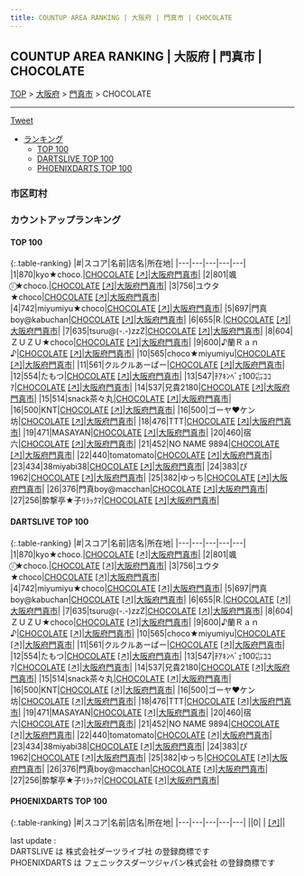 ```yaml
---
title: COUNTUP AREA RANKING | 大阪府 | 門真市 | CHOCOLATE
---
```

## COUNTUP AREA RANKING | 大阪府 | 門真市 | CHOCOLATE

[TOP](/darts/rank/) > [大阪府](/darts/rank/大阪府/) > [門真市](/darts/rank/大阪府/門真市/) > CHOCOLATE

___

<a href="https://twitter.com/share?ref_src=twsrc%5Etfw" data-text="COUNTUP AREA RANKING | 大阪府門真市CHOCOLATE" class="twitter-share-button" data-hashtags="DARTSLIVE,PHOENIXDARTS,darts,ダーツ" data-show-count="false">Tweet</a>

* [ランキング](#カウントアップランキング)
    * [TOP 100](#top-100)
    * [DARTSLIVE TOP 100](#dartslive-top-100)
    * [PHOENIXDARTS TOP 100](#phoenixdarts-top-100)

### 市区町村

<ul>

</ul>

### カウントアップランキング

#### TOP 100



{:.table-ranking}
|#|スコア|名前|店名|所在地|
|---|---|---|---|---|
|1|870|<span class="rank-name-dl">kyo★choco.</span>|<a href="/darts/rank/shops/4176b829d791c9ba0d9b047a20a7ba1e.html">CHOCOLATE</a> <a href="https://search.dartslive.com/jp/shop/4176b829d791c9ba0d9b047a20a7ba1e">[↗]</a>|<a href="/darts/rank/大阪府/門真市">大阪府門真市</a>|
|2|801|<span class="rank-name-dl">颯⍤⃝★choco.</span>|<a href="/darts/rank/shops/4176b829d791c9ba0d9b047a20a7ba1e.html">CHOCOLATE</a> <a href="https://search.dartslive.com/jp/shop/4176b829d791c9ba0d9b047a20a7ba1e">[↗]</a>|<a href="/darts/rank/大阪府/門真市">大阪府門真市</a>|
|3|756|<span class="rank-name-dl">ユウタ★choco</span>|<a href="/darts/rank/shops/4176b829d791c9ba0d9b047a20a7ba1e.html">CHOCOLATE</a> <a href="https://search.dartslive.com/jp/shop/4176b829d791c9ba0d9b047a20a7ba1e">[↗]</a>|<a href="/darts/rank/大阪府/門真市">大阪府門真市</a>|
|4|742|<span class="rank-name-dl">miyumiyu★choco</span>|<a href="/darts/rank/shops/4176b829d791c9ba0d9b047a20a7ba1e.html">CHOCOLATE</a> <a href="https://search.dartslive.com/jp/shop/4176b829d791c9ba0d9b047a20a7ba1e">[↗]</a>|<a href="/darts/rank/大阪府/門真市">大阪府門真市</a>|
|5|697|<span class="rank-name-dl">門真boy@kabuchan</span>|<a href="/darts/rank/shops/4176b829d791c9ba0d9b047a20a7ba1e.html">CHOCOLATE</a> <a href="https://search.dartslive.com/jp/shop/4176b829d791c9ba0d9b047a20a7ba1e">[↗]</a>|<a href="/darts/rank/大阪府/門真市">大阪府門真市</a>|
|6|655|<span class="rank-name-dl">R.</span>|<a href="/darts/rank/shops/4176b829d791c9ba0d9b047a20a7ba1e.html">CHOCOLATE</a> <a href="https://search.dartslive.com/jp/shop/4176b829d791c9ba0d9b047a20a7ba1e">[↗]</a>|<a href="/darts/rank/大阪府/門真市">大阪府門真市</a>|
|7|635|<span class="rank-name-dl">tsuru@(-.-)zzZ</span>|<a href="/darts/rank/shops/4176b829d791c9ba0d9b047a20a7ba1e.html">CHOCOLATE</a> <a href="https://search.dartslive.com/jp/shop/4176b829d791c9ba0d9b047a20a7ba1e">[↗]</a>|<a href="/darts/rank/大阪府/門真市">大阪府門真市</a>|
|8|604|<span class="rank-name-dl">ＺＵＺＵ★choco</span>|<a href="/darts/rank/shops/4176b829d791c9ba0d9b047a20a7ba1e.html">CHOCOLATE</a> <a href="https://search.dartslive.com/jp/shop/4176b829d791c9ba0d9b047a20a7ba1e">[↗]</a>|<a href="/darts/rank/大阪府/門真市">大阪府門真市</a>|
|9|600|<span class="rank-name-dl">♪蘭Ｒａｎ♪</span>|<a href="/darts/rank/shops/4176b829d791c9ba0d9b047a20a7ba1e.html">CHOCOLATE</a> <a href="https://search.dartslive.com/jp/shop/4176b829d791c9ba0d9b047a20a7ba1e">[↗]</a>|<a href="/darts/rank/大阪府/門真市">大阪府門真市</a>|
|10|565|<span class="rank-name-dl">choco★miyumiyu</span>|<a href="/darts/rank/shops/4176b829d791c9ba0d9b047a20a7ba1e.html">CHOCOLATE</a> <a href="https://search.dartslive.com/jp/shop/4176b829d791c9ba0d9b047a20a7ba1e">[↗]</a>|<a href="/darts/rank/大阪府/門真市">大阪府門真市</a>|
|11|561|<span class="rank-name-dl">クルクルあーぱー</span>|<a href="/darts/rank/shops/4176b829d791c9ba0d9b047a20a7ba1e.html">CHOCOLATE</a> <a href="https://search.dartslive.com/jp/shop/4176b829d791c9ba0d9b047a20a7ba1e">[↗]</a>|<a href="/darts/rank/大阪府/門真市">大阪府門真市</a>|
|12|554|<span class="rank-name-dl">たもつ</span>|<a href="/darts/rank/shops/4176b829d791c9ba0d9b047a20a7ba1e.html">CHOCOLATE</a> <a href="https://search.dartslive.com/jp/shop/4176b829d791c9ba0d9b047a20a7ba1e">[↗]</a>|<a href="/darts/rank/大阪府/門真市">大阪府門真市</a>|
|13|547|<span class="rank-name-dl">ﾁｱｷﾝﾍﾞｪ100㌫ｺｺｱ</span>|<a href="/darts/rank/shops/4176b829d791c9ba0d9b047a20a7ba1e.html">CHOCOLATE</a> <a href="https://search.dartslive.com/jp/shop/4176b829d791c9ba0d9b047a20a7ba1e">[↗]</a>|<a href="/darts/rank/大阪府/門真市">大阪府門真市</a>|
|14|537|<span class="rank-name-dl">兄貴2180</span>|<a href="/darts/rank/shops/4176b829d791c9ba0d9b047a20a7ba1e.html">CHOCOLATE</a> <a href="https://search.dartslive.com/jp/shop/4176b829d791c9ba0d9b047a20a7ba1e">[↗]</a>|<a href="/darts/rank/大阪府/門真市">大阪府門真市</a>|
|15|514|<span class="rank-name-dl">snack茶々丸</span>|<a href="/darts/rank/shops/4176b829d791c9ba0d9b047a20a7ba1e.html">CHOCOLATE</a> <a href="https://search.dartslive.com/jp/shop/4176b829d791c9ba0d9b047a20a7ba1e">[↗]</a>|<a href="/darts/rank/大阪府/門真市">大阪府門真市</a>|
|16|500|<span class="rank-name-dl">KNT</span>|<a href="/darts/rank/shops/4176b829d791c9ba0d9b047a20a7ba1e.html">CHOCOLATE</a> <a href="https://search.dartslive.com/jp/shop/4176b829d791c9ba0d9b047a20a7ba1e">[↗]</a>|<a href="/darts/rank/大阪府/門真市">大阪府門真市</a>|
|16|500|<span class="rank-name-dl">ゴーヤ❤️ケン坊</span>|<a href="/darts/rank/shops/4176b829d791c9ba0d9b047a20a7ba1e.html">CHOCOLATE</a> <a href="https://search.dartslive.com/jp/shop/4176b829d791c9ba0d9b047a20a7ba1e">[↗]</a>|<a href="/darts/rank/大阪府/門真市">大阪府門真市</a>|
|18|476|<span class="rank-name-dl">TTT</span>|<a href="/darts/rank/shops/4176b829d791c9ba0d9b047a20a7ba1e.html">CHOCOLATE</a> <a href="https://search.dartslive.com/jp/shop/4176b829d791c9ba0d9b047a20a7ba1e">[↗]</a>|<a href="/darts/rank/大阪府/門真市">大阪府門真市</a>|
|19|471|<span class="rank-name-dl">MASAYAN</span>|<a href="/darts/rank/shops/4176b829d791c9ba0d9b047a20a7ba1e.html">CHOCOLATE</a> <a href="https://search.dartslive.com/jp/shop/4176b829d791c9ba0d9b047a20a7ba1e">[↗]</a>|<a href="/darts/rank/大阪府/門真市">大阪府門真市</a>|
|20|460|<span class="rank-name-dl">宿六</span>|<a href="/darts/rank/shops/4176b829d791c9ba0d9b047a20a7ba1e.html">CHOCOLATE</a> <a href="https://search.dartslive.com/jp/shop/4176b829d791c9ba0d9b047a20a7ba1e">[↗]</a>|<a href="/darts/rank/大阪府/門真市">大阪府門真市</a>|
|21|452|<span class="rank-name-dl">NO NAME 9894</span>|<a href="/darts/rank/shops/4176b829d791c9ba0d9b047a20a7ba1e.html">CHOCOLATE</a> <a href="https://search.dartslive.com/jp/shop/4176b829d791c9ba0d9b047a20a7ba1e">[↗]</a>|<a href="/darts/rank/大阪府/門真市">大阪府門真市</a>|
|22|440|<span class="rank-name-dl">tomatomato</span>|<a href="/darts/rank/shops/4176b829d791c9ba0d9b047a20a7ba1e.html">CHOCOLATE</a> <a href="https://search.dartslive.com/jp/shop/4176b829d791c9ba0d9b047a20a7ba1e">[↗]</a>|<a href="/darts/rank/大阪府/門真市">大阪府門真市</a>|
|23|434|<span class="rank-name-dl">38miyabi38</span>|<a href="/darts/rank/shops/4176b829d791c9ba0d9b047a20a7ba1e.html">CHOCOLATE</a> <a href="https://search.dartslive.com/jp/shop/4176b829d791c9ba0d9b047a20a7ba1e">[↗]</a>|<a href="/darts/rank/大阪府/門真市">大阪府門真市</a>|
|24|383|<span class="rank-name-dl">ぴ1962</span>|<a href="/darts/rank/shops/4176b829d791c9ba0d9b047a20a7ba1e.html">CHOCOLATE</a> <a href="https://search.dartslive.com/jp/shop/4176b829d791c9ba0d9b047a20a7ba1e">[↗]</a>|<a href="/darts/rank/大阪府/門真市">大阪府門真市</a>|
|25|382|<span class="rank-name-dl">ゆっち</span>|<a href="/darts/rank/shops/4176b829d791c9ba0d9b047a20a7ba1e.html">CHOCOLATE</a> <a href="https://search.dartslive.com/jp/shop/4176b829d791c9ba0d9b047a20a7ba1e">[↗]</a>|<a href="/darts/rank/大阪府/門真市">大阪府門真市</a>|
|26|376|<span class="rank-name-dl">門真boy@macchan</span>|<a href="/darts/rank/shops/4176b829d791c9ba0d9b047a20a7ba1e.html">CHOCOLATE</a> <a href="https://search.dartslive.com/jp/shop/4176b829d791c9ba0d9b047a20a7ba1e">[↗]</a>|<a href="/darts/rank/大阪府/門真市">大阪府門真市</a>|
|27|256|<span class="rank-name-dl">酔撃亭★子ﾘﾗｯｸﾏ</span>|<a href="/darts/rank/shops/4176b829d791c9ba0d9b047a20a7ba1e.html">CHOCOLATE</a> <a href="https://search.dartslive.com/jp/shop/4176b829d791c9ba0d9b047a20a7ba1e">[↗]</a>|<a href="/darts/rank/大阪府/門真市">大阪府門真市</a>|


#### DARTSLIVE TOP 100



{:.table-ranking}
|#|スコア|名前|店名|所在地|
|---|---|---|---|---|
|1|870|<span class="rank-name-dl">kyo★choco.</span>|<a href="/darts/rank/shops/4176b829d791c9ba0d9b047a20a7ba1e.html">CHOCOLATE</a> <a href="https://search.dartslive.com/jp/shop/4176b829d791c9ba0d9b047a20a7ba1e">[↗]</a>|<a href="/darts/rank/大阪府/門真市">大阪府門真市</a>|
|2|801|<span class="rank-name-dl">颯⍤⃝★choco.</span>|<a href="/darts/rank/shops/4176b829d791c9ba0d9b047a20a7ba1e.html">CHOCOLATE</a> <a href="https://search.dartslive.com/jp/shop/4176b829d791c9ba0d9b047a20a7ba1e">[↗]</a>|<a href="/darts/rank/大阪府/門真市">大阪府門真市</a>|
|3|756|<span class="rank-name-dl">ユウタ★choco</span>|<a href="/darts/rank/shops/4176b829d791c9ba0d9b047a20a7ba1e.html">CHOCOLATE</a> <a href="https://search.dartslive.com/jp/shop/4176b829d791c9ba0d9b047a20a7ba1e">[↗]</a>|<a href="/darts/rank/大阪府/門真市">大阪府門真市</a>|
|4|742|<span class="rank-name-dl">miyumiyu★choco</span>|<a href="/darts/rank/shops/4176b829d791c9ba0d9b047a20a7ba1e.html">CHOCOLATE</a> <a href="https://search.dartslive.com/jp/shop/4176b829d791c9ba0d9b047a20a7ba1e">[↗]</a>|<a href="/darts/rank/大阪府/門真市">大阪府門真市</a>|
|5|697|<span class="rank-name-dl">門真boy@kabuchan</span>|<a href="/darts/rank/shops/4176b829d791c9ba0d9b047a20a7ba1e.html">CHOCOLATE</a> <a href="https://search.dartslive.com/jp/shop/4176b829d791c9ba0d9b047a20a7ba1e">[↗]</a>|<a href="/darts/rank/大阪府/門真市">大阪府門真市</a>|
|6|655|<span class="rank-name-dl">R.</span>|<a href="/darts/rank/shops/4176b829d791c9ba0d9b047a20a7ba1e.html">CHOCOLATE</a> <a href="https://search.dartslive.com/jp/shop/4176b829d791c9ba0d9b047a20a7ba1e">[↗]</a>|<a href="/darts/rank/大阪府/門真市">大阪府門真市</a>|
|7|635|<span class="rank-name-dl">tsuru@(-.-)zzZ</span>|<a href="/darts/rank/shops/4176b829d791c9ba0d9b047a20a7ba1e.html">CHOCOLATE</a> <a href="https://search.dartslive.com/jp/shop/4176b829d791c9ba0d9b047a20a7ba1e">[↗]</a>|<a href="/darts/rank/大阪府/門真市">大阪府門真市</a>|
|8|604|<span class="rank-name-dl">ＺＵＺＵ★choco</span>|<a href="/darts/rank/shops/4176b829d791c9ba0d9b047a20a7ba1e.html">CHOCOLATE</a> <a href="https://search.dartslive.com/jp/shop/4176b829d791c9ba0d9b047a20a7ba1e">[↗]</a>|<a href="/darts/rank/大阪府/門真市">大阪府門真市</a>|
|9|600|<span class="rank-name-dl">♪蘭Ｒａｎ♪</span>|<a href="/darts/rank/shops/4176b829d791c9ba0d9b047a20a7ba1e.html">CHOCOLATE</a> <a href="https://search.dartslive.com/jp/shop/4176b829d791c9ba0d9b047a20a7ba1e">[↗]</a>|<a href="/darts/rank/大阪府/門真市">大阪府門真市</a>|
|10|565|<span class="rank-name-dl">choco★miyumiyu</span>|<a href="/darts/rank/shops/4176b829d791c9ba0d9b047a20a7ba1e.html">CHOCOLATE</a> <a href="https://search.dartslive.com/jp/shop/4176b829d791c9ba0d9b047a20a7ba1e">[↗]</a>|<a href="/darts/rank/大阪府/門真市">大阪府門真市</a>|
|11|561|<span class="rank-name-dl">クルクルあーぱー</span>|<a href="/darts/rank/shops/4176b829d791c9ba0d9b047a20a7ba1e.html">CHOCOLATE</a> <a href="https://search.dartslive.com/jp/shop/4176b829d791c9ba0d9b047a20a7ba1e">[↗]</a>|<a href="/darts/rank/大阪府/門真市">大阪府門真市</a>|
|12|554|<span class="rank-name-dl">たもつ</span>|<a href="/darts/rank/shops/4176b829d791c9ba0d9b047a20a7ba1e.html">CHOCOLATE</a> <a href="https://search.dartslive.com/jp/shop/4176b829d791c9ba0d9b047a20a7ba1e">[↗]</a>|<a href="/darts/rank/大阪府/門真市">大阪府門真市</a>|
|13|547|<span class="rank-name-dl">ﾁｱｷﾝﾍﾞｪ100㌫ｺｺｱ</span>|<a href="/darts/rank/shops/4176b829d791c9ba0d9b047a20a7ba1e.html">CHOCOLATE</a> <a href="https://search.dartslive.com/jp/shop/4176b829d791c9ba0d9b047a20a7ba1e">[↗]</a>|<a href="/darts/rank/大阪府/門真市">大阪府門真市</a>|
|14|537|<span class="rank-name-dl">兄貴2180</span>|<a href="/darts/rank/shops/4176b829d791c9ba0d9b047a20a7ba1e.html">CHOCOLATE</a> <a href="https://search.dartslive.com/jp/shop/4176b829d791c9ba0d9b047a20a7ba1e">[↗]</a>|<a href="/darts/rank/大阪府/門真市">大阪府門真市</a>|
|15|514|<span class="rank-name-dl">snack茶々丸</span>|<a href="/darts/rank/shops/4176b829d791c9ba0d9b047a20a7ba1e.html">CHOCOLATE</a> <a href="https://search.dartslive.com/jp/shop/4176b829d791c9ba0d9b047a20a7ba1e">[↗]</a>|<a href="/darts/rank/大阪府/門真市">大阪府門真市</a>|
|16|500|<span class="rank-name-dl">KNT</span>|<a href="/darts/rank/shops/4176b829d791c9ba0d9b047a20a7ba1e.html">CHOCOLATE</a> <a href="https://search.dartslive.com/jp/shop/4176b829d791c9ba0d9b047a20a7ba1e">[↗]</a>|<a href="/darts/rank/大阪府/門真市">大阪府門真市</a>|
|16|500|<span class="rank-name-dl">ゴーヤ❤️ケン坊</span>|<a href="/darts/rank/shops/4176b829d791c9ba0d9b047a20a7ba1e.html">CHOCOLATE</a> <a href="https://search.dartslive.com/jp/shop/4176b829d791c9ba0d9b047a20a7ba1e">[↗]</a>|<a href="/darts/rank/大阪府/門真市">大阪府門真市</a>|
|18|476|<span class="rank-name-dl">TTT</span>|<a href="/darts/rank/shops/4176b829d791c9ba0d9b047a20a7ba1e.html">CHOCOLATE</a> <a href="https://search.dartslive.com/jp/shop/4176b829d791c9ba0d9b047a20a7ba1e">[↗]</a>|<a href="/darts/rank/大阪府/門真市">大阪府門真市</a>|
|19|471|<span class="rank-name-dl">MASAYAN</span>|<a href="/darts/rank/shops/4176b829d791c9ba0d9b047a20a7ba1e.html">CHOCOLATE</a> <a href="https://search.dartslive.com/jp/shop/4176b829d791c9ba0d9b047a20a7ba1e">[↗]</a>|<a href="/darts/rank/大阪府/門真市">大阪府門真市</a>|
|20|460|<span class="rank-name-dl">宿六</span>|<a href="/darts/rank/shops/4176b829d791c9ba0d9b047a20a7ba1e.html">CHOCOLATE</a> <a href="https://search.dartslive.com/jp/shop/4176b829d791c9ba0d9b047a20a7ba1e">[↗]</a>|<a href="/darts/rank/大阪府/門真市">大阪府門真市</a>|
|21|452|<span class="rank-name-dl">NO NAME 9894</span>|<a href="/darts/rank/shops/4176b829d791c9ba0d9b047a20a7ba1e.html">CHOCOLATE</a> <a href="https://search.dartslive.com/jp/shop/4176b829d791c9ba0d9b047a20a7ba1e">[↗]</a>|<a href="/darts/rank/大阪府/門真市">大阪府門真市</a>|
|22|440|<span class="rank-name-dl">tomatomato</span>|<a href="/darts/rank/shops/4176b829d791c9ba0d9b047a20a7ba1e.html">CHOCOLATE</a> <a href="https://search.dartslive.com/jp/shop/4176b829d791c9ba0d9b047a20a7ba1e">[↗]</a>|<a href="/darts/rank/大阪府/門真市">大阪府門真市</a>|
|23|434|<span class="rank-name-dl">38miyabi38</span>|<a href="/darts/rank/shops/4176b829d791c9ba0d9b047a20a7ba1e.html">CHOCOLATE</a> <a href="https://search.dartslive.com/jp/shop/4176b829d791c9ba0d9b047a20a7ba1e">[↗]</a>|<a href="/darts/rank/大阪府/門真市">大阪府門真市</a>|
|24|383|<span class="rank-name-dl">ぴ1962</span>|<a href="/darts/rank/shops/4176b829d791c9ba0d9b047a20a7ba1e.html">CHOCOLATE</a> <a href="https://search.dartslive.com/jp/shop/4176b829d791c9ba0d9b047a20a7ba1e">[↗]</a>|<a href="/darts/rank/大阪府/門真市">大阪府門真市</a>|
|25|382|<span class="rank-name-dl">ゆっち</span>|<a href="/darts/rank/shops/4176b829d791c9ba0d9b047a20a7ba1e.html">CHOCOLATE</a> <a href="https://search.dartslive.com/jp/shop/4176b829d791c9ba0d9b047a20a7ba1e">[↗]</a>|<a href="/darts/rank/大阪府/門真市">大阪府門真市</a>|
|26|376|<span class="rank-name-dl">門真boy@macchan</span>|<a href="/darts/rank/shops/4176b829d791c9ba0d9b047a20a7ba1e.html">CHOCOLATE</a> <a href="https://search.dartslive.com/jp/shop/4176b829d791c9ba0d9b047a20a7ba1e">[↗]</a>|<a href="/darts/rank/大阪府/門真市">大阪府門真市</a>|
|27|256|<span class="rank-name-dl">酔撃亭★子ﾘﾗｯｸﾏ</span>|<a href="/darts/rank/shops/4176b829d791c9ba0d9b047a20a7ba1e.html">CHOCOLATE</a> <a href="https://search.dartslive.com/jp/shop/4176b829d791c9ba0d9b047a20a7ba1e">[↗]</a>|<a href="/darts/rank/大阪府/門真市">大阪府門真市</a>|


#### PHOENIXDARTS TOP 100



{:.table-ranking}
|#|スコア|名前|店名|所在地|
|---|---|---|---|---|
||0|<span class="rank-name-dl"> </span>|<a href="/darts/rank/shops/.html"></a> <a href="">[↗]</a>|<a href="/darts/rank//"></a>|


<div class="footer border-top border-gray-light mt-5 pt-3 text-right text-gray">
    last update : <span style="font-weight: italic" id="foot_last_modified"></span><br />
    DARTSLIVE は 株式会社ダーツライブ社 の登録商標です<br />
    PHOENIXDARTS は フェニックスダーツジャパン株式会社 の登録商標です<br />
</div>

<script src="https://cdnjs.cloudflare.com/ajax/libs/jquery.tablesorter/2.31.3/js/jquery.tablesorter.min.js" integrity="sha512-qzgd5cYSZcosqpzpn7zF2ZId8f/8CHmFKZ8j7mU4OUXTNRd5g+ZHBPsgKEwoqxCtdQvExE5LprwwPAgoicguNg==" crossorigin="anonymous" referrerpolicy="no-referrer"></script>
<link rel="stylesheet" href="https://cdnjs.cloudflare.com/ajax/libs/jquery.tablesorter/2.31.3/css/theme.default.min.css" integrity="sha512-wghhOJkjQX0Lh3NSWvNKeZ0ZpNn+SPVXX1Qyc9OCaogADktxrBiBdKGDoqVUOyhStvMBmJQ8ZdMHiR3wuEq8+w==" crossorigin="anonymous" referrerpolicy="no-referrer" />
<script>
$(function() {
    $(".table-ranking").tablesorter({sortList:[[0, 0]]});
    $("#foot_last_modified").text(formatDate(new Date(document.lastModified), 'yyyy-MM-dd HH:mm:ss'));
});
</script>

<script async src="https://platform.twitter.com/widgets.js" charset="utf-8"></script>